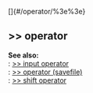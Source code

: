 []{#/operator/%3e%3e}    
## \>\> operator    
**See also:**    
:   [\>\> input operator](ref/operator/%3e%3e/input)    
:   [\>\> operator (savefile)](ref/savefile/operator/%3e%3e)    
:   [\>\> shift operator](ref/operator/%3e%3e/shift)  